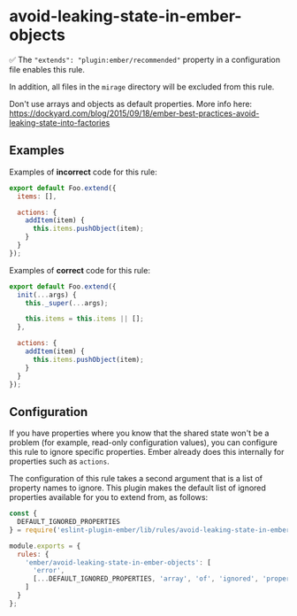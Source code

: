 # avoid-leaking-state-in-ember-objects

:white_check_mark: The `"extends": "plugin:ember/recommended"` property in a configuration file enables this rule.

In addition, all files in the `mirage` directory will be excluded from this rule.

Don't use arrays and objects as default properties. More info here: <https://dockyard.com/blog/2015/09/18/ember-best-practices-avoid-leaking-state-into-factories>

## Examples

Examples of **incorrect** code for this rule:

```javascript
export default Foo.extend({
  items: [],

  actions: {
    addItem(item) {
      this.items.pushObject(item);
    }
  }
});
```

Examples of **correct** code for this rule:

```javascript
export default Foo.extend({
  init(...args) {
    this._super(...args);

    this.items = this.items || [];
  },

  actions: {
    addItem(item) {
      this.items.pushObject(item);
    }
  }
});
```

## Configuration

If you have properties where you know that the shared state won't be a problem (for example, read-only configuration values),
you can configure this rule to ignore specific properties. Ember already does this internally for properties such as `actions`.

The configuration of this rule takes a second argument that is a list of property names to ignore. This plugin makes the default
list of ignored properties available for you to extend from, as follows:

```js
const {
  DEFAULT_IGNORED_PROPERTIES
} = require('eslint-plugin-ember/lib/rules/avoid-leaking-state-in-ember-objects');

module.exports = {
  rules: {
    'ember/avoid-leaking-state-in-ember-objects': [
      'error',
      [...DEFAULT_IGNORED_PROPERTIES, 'array', 'of', 'ignored', 'properties']
    ]
  }
};
```
